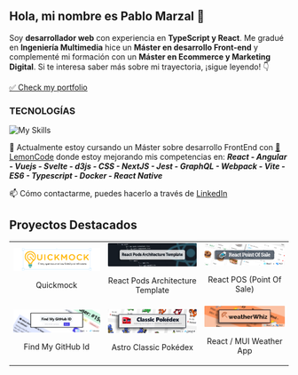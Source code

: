 ## Hola, mi nombre es Pablo Marzal 👋 
Soy **desarrollador web** con experiencia en **TypeScript y React**. Me gradué en **Ingeniería Multimedia** hice un **Máster en desarrollo Front-end** y complementé mi formación con un **Máster en Ecommerce y Marketing Digital**. Si te interesa saber más sobre mi trayectoria, ¡sigue leyendo! 👇

[✅ Check my portfolio](https://pablomarzal.com/)

### TECNOLOGÍAS
![My Skills](https://skillicons.dev/icons?i=html,css,js,ts,react,astro,tailwind,vitest,sass,figma,bootstrap,wordpress,vscode,git,github,mui&perline=8)

🌱 Actualmente estoy cursando un Máster sobre desarrollo FrontEnd con [🍋 LemonCode](https://lemoncode.net/) donde estoy mejorando mis competencias en: ***React - Angular - Vuejs - Svelte - d3js - CSS - NextJS -  Jest - GraphQL - Webpack - Vite - ES6 - Typescript - Docker - React Native***

📫 Cómo contactarme, puedes hacerlo a través de [LinkedIn](https://www.linkedin.com/in/pablo-marzal/)

## Proyectos Destacados

<table style="width: 100%; text-align: center;">
  <tr>
    <td>
      <a href="https://github.com/Lemoncode/quickmock">
        <img src="https://raw.githubusercontent.com/oleojake/oleojake/main/quickmock.png" alt="Quickmock" style="width: 100%; max-width: 300px; height: auto;">
      </a>
      <p>Quickmock</p>
    </td>
    <td>
      <a href="https://github.com/oleojake/basic-pod-architecture-react-boiler-template">
        <img src="https://raw.githubusercontent.com/oleojake/oleojake/main/react-pods-architecture.png" alt="React Pods Architecture" style="width: 100%; max-width: 300px; height: auto;">
      </a>
      <p>React Pods Architecture Template</p>
    </td>
    <td>
      <a href="https://github.com/oleojake/tpv-react">
        <img src="https://raw.githubusercontent.com/oleojake/oleojake/main/react-pos.png" alt="React POS (Point Of Sale)" style="width: 100%; max-width: 300px; height: auto;">
      </a>
      <p>React POS (Point Of Sale)</p>
    </td>
  </tr>
  <tr>
    <td>
      <a href="https://github.com/oleojake/github-member-id">
        <img src="https://raw.githubusercontent.com/oleojake/oleojake/main/findmygithubid.png" alt="FindMyGitHubId" style="width: 100%; max-width: 300px; height: auto;">
      </a>
      <p>Find My GitHub Id</p>
    </td>
    <td>
      <a href="https://github.com/oleojake/Classic-Pokedex">
        <img src="https://raw.githubusercontent.com/oleojake/oleojake/main/classic-pokedex.png" alt="Astro Classic Pokédex" style="width: 100%; max-width: 300px; height: auto;">
      </a>
      <p>Astro Classic Pokédex</p>
    </td>
    <td>
      <a href="https://github.com/oleojake/weather-app">
        <img src="https://raw.githubusercontent.com/oleojake/oleojake/main/weather-whiz.png" alt="React / MUI Weather App" style="width: 100%; max-width: 300px; height: auto;">
      </a>
      <p>React / MUI Weather App</p>
    </td>
  </tr>
</table>




